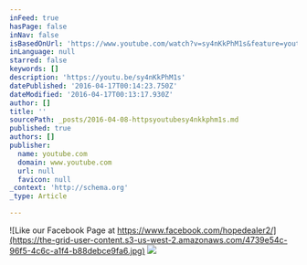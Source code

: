 ```yaml
---
inFeed: true
hasPage: false
inNav: false
isBasedOnUrl: 'https://www.youtube.com/watch?v=sy4nKkPhM1s&feature=youtu.be'
inLanguage: null
starred: false
keywords: []
description: 'https://youtu.be/sy4nKkPhM1s'
datePublished: '2016-04-17T00:14:23.750Z'
dateModified: '2016-04-17T00:13:17.930Z'
author: []
title: ''
sourcePath: _posts/2016-04-08-httpsyoutubesy4nkkphm1s.md
published: true
authors: []
publisher:
  name: youtube.com
  domain: www.youtube.com
  url: null
  favicon: null
_context: 'http://schema.org'
_type: Article

---
```

![Like our Facebook Page at https://www.facebook.com/hopedealer2/](https://the-grid-user-content.s3-us-west-2.amazonaws.com/4739e54c-96f5-4c6c-a1f4-b88debce9fa6.jpg)
![](https://the-grid-user-content.s3-us-west-2.amazonaws.com/6411d02d-03a9-4299-be7f-7b8339d381f0.png)
